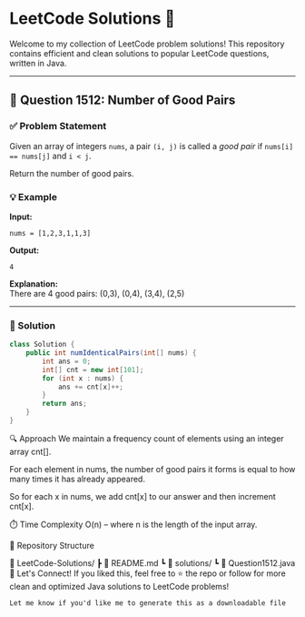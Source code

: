 # LeetCode Solutions 🚀

Welcome to my collection of LeetCode problem solutions! This repository contains efficient and clean solutions to popular LeetCode questions, written in Java.

---

## 🧠 Question 1512: Number of Good Pairs

### ✅ Problem Statement
Given an array of integers `nums`, a pair `(i, j)` is called a *good pair* if `nums[i] == nums[j]` and `i < j`.

Return the number of good pairs.

### 💡 Example

**Input:**
```
nums = [1,2,3,1,1,3]
```


**Output:**
```
4
```


**Explanation:**  
There are 4 good pairs: (0,3), (0,4), (3,4), (2,5)

---

### 🧪 Solution

```java
class Solution {
    public int numIdenticalPairs(int[] nums) {
        int ans = 0;
        int[] cnt = new int[101];
        for (int x : nums) {
            ans += cnt[x]++;
        }
        return ans;
    }
}
```
🔍 Approach
We maintain a frequency count of elements using an integer array cnt[].

For each element in nums, the number of good pairs it forms is equal to how many times it has already appeared.

So for each x in nums, we add cnt[x] to our answer and then increment cnt[x].

⏱️ Time Complexity
O(n) – where n is the length of the input array.

📁 Repository Structure

📂 LeetCode-Solutions/
  ┣ 📄 README.md
  ┗ 📁 solutions/
     ┗ 📄 Question1512.java
🌟 Let's Connect!
If you liked this, feel free to ⭐ the repo or follow for more clean and optimized Java solutions to LeetCode problems!


```
Let me know if you'd like me to generate this as a downloadable file
```
